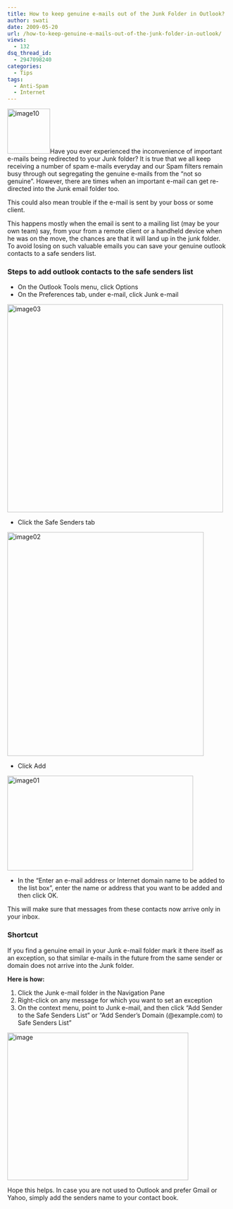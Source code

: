 ```yaml
---
title: How to keep genuine e-mails out of the Junk Folder in Outlook?
author: swati
date: 2009-05-20
url: /how-to-keep-genuine-e-mails-out-of-the-junk-folder-in-outlook/
views:
  - 132
dsq_thread_id:
  - 2947098240
categories:
  - Tips
tags:
  - Anti-Spam
  - Internet
---
```

<img class="alignleft size-full wp-image-8903" src="http://cdn.devilsworkshop.org/files/2009/05/image119.jpg" alt="image10" width="97" height="102" />Have you ever experienced the inconvenience of important e-mails being redirected to your Junk folder? It is true that we all keep receiving a number of spam e-mails everyday and our Spam filters remain busy through out segregating the genuine e-mails from the “not so genuine”. However, there are times when an important e-mail can get re-directed into the Junk email folder too.<!--more-->

This could also mean trouble if the e-mail is sent by your boss or some client.

This happens mostly when the email is sent to a mailing list (may be your own team) say, from your from a remote client or a handheld device when he was on the move, the chances are that it will land up in the junk folder. To avoid losing on such valuable emails you can save your genuine outlook contacts to a safe senders list.

### Steps to add outlook contacts to the safe senders list

  * On the Outlook Tools menu, click Options
  * On the Preferences tab, under e-mail, click Junk e-mail

<img style="float: none;margin-left: auto;margin-right: auto" src="http://cdn.devilsworkshop.org/files/2009/05/image03.jpg" border="0" alt="image03" width="490" height="472" />

  * Click the Safe Senders tab

<img style="float: none;margin-left: auto;margin-right: auto" src="http://cdn.devilsworkshop.org/files/2009/05/image02.jpg" border="0" alt="image02" width="446" height="508" />

  * Click Add

<img style="float: none;margin-left: auto;margin-right: auto" src="http://cdn.devilsworkshop.org/files/2009/05/image01.jpg" border="0" alt="image01" width="422" height="215" />

  * In the “Enter an e-mail address or Internet domain name to be added to the list box”, enter the name or address that you want to be added and then click OK.

This will make sure that messages from these contacts now arrive only in your inbox.

### Shortcut

If you find a genuine email in your Junk e-mail folder mark it there itself as an exception, so that similar e-mails in the future from the same sender or domain does not arrive into the Junk folder.

**Here is how:**

  1. Click the Junk e-mail folder in the Navigation Pane
  2. Right-click on any message for which you want to set an exception
  3. On the context menu, point to Junk e-mail, and then click “Add Sender to the Safe Senders List” or “Add Sender’s Domain (@example.com) to Safe Senders List”

<img style="float: none;margin-left: auto;margin-right: auto" src="http://cdn.devilsworkshop.org/files/2009/05/image3.jpg" border="0" alt="image" width="411" height="335" />

Hope this helps. In case you are not used to Outlook and prefer Gmail or Yahoo, simply add the senders name to your contact book.
